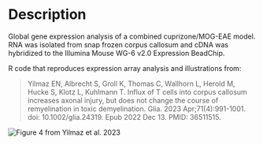 # Description
Global gene expression analysis of a combined cuprizone/MOG-EAE model. RNA was isolated from snap frozen corpus callosum and cDNA was hybridized to the Illumina Mouse WG-6 v2.0 Expression BeadChip. 

R code that reproduces expression array analysis and illustrations from:
> Yilmaz EN, Albrecht S, Groll K, Thomas C, Wallhorn L, Herold M, Hucke S, Klotz L, Kuhlmann T. Influx of T cells into corpus callosum increases axonal injury, but does not change the course of remyelination in toxic demyelination. Glia. 2023 Apr;71(4):991-1001. doi: 10.1002/glia.24319. Epub 2022 Dec 13. PMID: 36511515.

![Figure 4 from Yilmaz et al. 2023](https://onlinelibrary.wiley.com/cms/asset/de75a802-16f2-428a-9944-3f9d80fc8285/glia24319-fig-0004-m.jpg)
